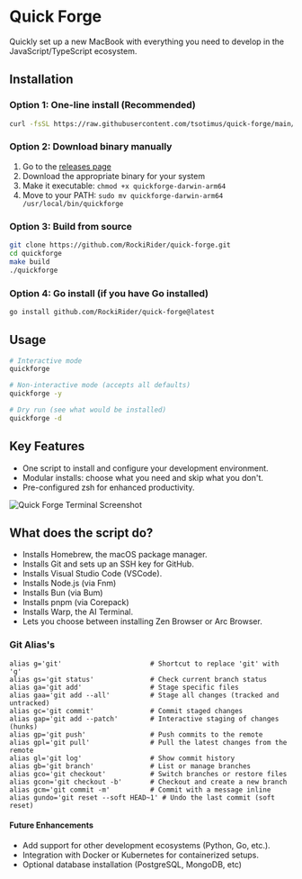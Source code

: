 # Quick Forge

Quickly set up a new MacBook with everything you need to develop in the JavaScript/TypeScript ecosystem.

## Installation

### Option 1: One-line install (Recommended)
```bash
curl -fsSL https://raw.githubusercontent.com/tsotimus/quick-forge/main/install.sh | bash
```

### Option 2: Download binary manually
1. Go to the [releases page](https://github.com/tsotimus/quick-forge/releases)
2. Download the appropriate binary for your system
3. Make it executable: `chmod +x quickforge-darwin-arm64`
4. Move to your PATH: `sudo mv quickforge-darwin-arm64 /usr/local/bin/quickforge`

### Option 3: Build from source
```bash
git clone https://github.com/RockiRider/quick-forge.git
cd quickforge
make build
./quickforge
```

### Option 4: Go install (if you have Go installed)
```bash
go install github.com/RockiRider/quick-forge@latest
```

## Usage

```bash
# Interactive mode
quickforge

# Non-interactive mode (accepts all defaults)
quickforge -y

# Dry run (see what would be installed)
quickforge -d
```

## Key Features
- One script to install and configure your development environment.
- Modular installs: choose what you need and skip what you don't.
- Pre-configured zsh for enhanced productivity.

![Quick Forge Terminal Screenshot](./screenshot.png)

## What does the script do?

- Installs Homebrew, the macOS package manager.
- Installs Git and sets up an SSH key for GitHub.
- Installs Visual Studio Code (VSCode).
- Installs Node.js (via Fnm)
- Installs Bun (via Bum)
- Installs pnpm (via Corepack)
- Installs Warp, the AI Terminal.
- Lets you choose between installing Zen Browser or Arc Browser.


### Git Alias's
```shell
alias g='git'                      # Shortcut to replace 'git' with 'g'
alias gs='git status'              # Check current branch status
alias ga='git add'                 # Stage specific files
alias gaa='git add --all'          # Stage all changes (tracked and untracked)
alias gc='git commit'              # Commit staged changes
alias gap='git add --patch'        # Interactive staging of changes (hunks)
alias gp='git push'                # Push commits to the remote
alias gpl='git pull'               # Pull the latest changes from the remote
alias gl='git log'                 # Show commit history
alias gb='git branch'              # List or manage branches
alias gco='git checkout'           # Switch branches or restore files
alias gcon='git checkout -b'       # Checkout and create a new branch
alias gcm='git commit -m'          # Commit with a message inline
alias gundo='git reset --soft HEAD~1' # Undo the last commit (soft reset)
```

#### Future Enhancements

- Add support for other development ecosystems (Python, Go, etc.).
- Integration with Docker or Kubernetes for containerized setups.
- Optional database installation (PostgreSQL, MongoDB, etc)
